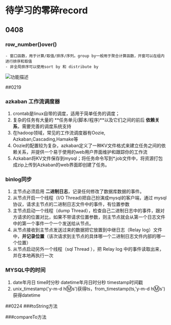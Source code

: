 # 待学习的零碎record


## 0408
### row_number()over()

    - 窗口函数，用于计算/取值/排序/序列。group by一般用于聚合计算函数，开窗可以在组内进行排序和取值
    - 非全局排序可以使用sort by 和 distribute by
![功能描述](https://img-blog.csdnimg.cn/20190613222609630.png?x-oss-process=image/watermark,type_ZmFuZ3poZW5naGVpdGk,shadow_10,text_aHR0cHM6Ly9ibG9nLmNzZG4ubmV0L3dlaXhpbl80MzY2ODI5OQ==,size_16,color_FFFFFF,t_70)


##0219
### azkaban 工作流调度器
1. crontab是linux自带的调度，适用于简单任务的调度；
2. 复杂的任务有大量的 **任务单元(脚本/程序)**以及它们之间的前后 **依赖关系**，需要完善的调度系统支持
3. 在hadoop领域，常见的工作流调度器有Oozie, Azkaban,Cascading,Hamake等
4. Oozie的配置较为复杂，azkaban定义了一种KV文件格式来建立任务之间的依赖关系，并提供一个易于使用的web用户界面维护和跟踪你的工作流
5. Azkaban将KV文件保存到mysql；将任务命令写到*.job文件中，将资源打包成zip上传到Azkaban的web界面即创建了任务。

### binlog同步
1. 主节点必须启用 **二进制日志**，记录任何修改了数据库数据的事件。
2. 从节点开启一个线程（I/O Thread)把自己扮演成mysql的客户端，通过 mysql 协议，请求主节点的二进制日志文件中的事件，有位置参数
3. 主节点启动一个线程（dump Thread），检查自己二进制日志中的事件，跟对方请求的位置对比，如果不带请求位置参数，则主节点就会从第一个日志文件中的第一个事件一个一个发送给从节点。
4. 从节点接收到主节点发送过来的数据把它放置到中继日志（Relay log）文件中，**并记录位置**（该次请求到主节点的具体哪一个二进制日志文件内部的哪一个位置）
5. 从节点启动另外一个线程（sql Thread ），把 Relay log 中的事件读取出来，并在本地再执行一次

### MYSQL中的时间
1. date年月日 time时分秒 datetime年月日时分秒 timestamp时间戳
2. unix_timestamp('y-m-d h:m:s')获得ts，from_timestamp(ts,'y-m-d h:m:s')获得datetime


##0224
###toString方法

###compareTo方法
